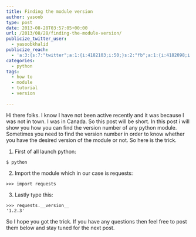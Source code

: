```yaml
---
title: Finding the module version
author: yasoob
type: post
date: 2013-08-28T03:57:05+00:00
url: /2013/08/28/finding-the-module-version/
publicize_twitter_user:
  - yasoobkhalid
publicize_reach:
  - 'a:3:{s:7:"twitter";a:1:{i:4182103;i:50;}s:2:"fb";a:1:{i:4182098;i:19;}s:2:"wp";a:1:{i:0;i:40;}}'
categories:
  - python
tags:
  - how to
  - module
  - tutorial
  - version

---
```


Hi there folks. I know I have not been active recently and it was because I was not in town. I was in Canada. So this post will be short. In this post i will show you how you can find the version number of any python module. Sometimes you need to find the version number in order to know whether you have the desired version of the module or not. So here is the trick.

1. First of all launch python:

```
$ python
```

2. Import the module which in our case is requests:

```
>>> import requests
```

3. Lastly type this:

```
>>> requests.__version__
'1.2.3'
```

So I hope you got the trick. If you have any questions then feel free to post them below and stay tuned for the next post.